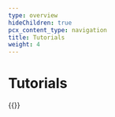 ```yaml
---
type: overview
hideChildren: true
pcx_content_type: navigation
title: Tutorials
weight: 4
---
```


# Tutorials

{{<tutorial-listing>}}
